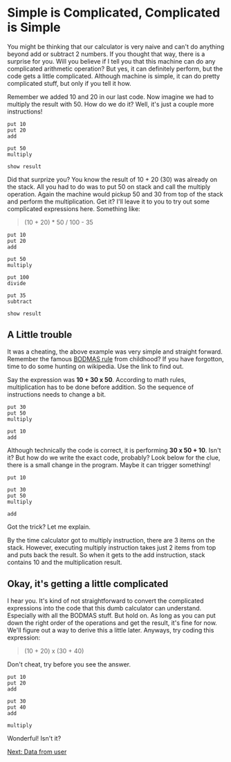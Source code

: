 # Simple is Complicated, Complicated is Simple

You might be thinking that our calculator is very naive and can't do anything beyond add or subtract 2 numbers. If you thought that way, there is a surprise for you. Will you believe if I tell you that this machine can do any complicated arithmetic operation? But yes, it can definitely perform, but the code gets a little complicated. Although machine is simple, it can do pretty complicated stuff, but only if you tell it how.

Remember we added 10 and 20 in our last code. Now imagine we had to multiply the result with 50. How do we do it? Well, it's just a couple more instructions!

```
put 10
put 20
add

put 50
multiply

show result
```

Did that surprize you? You know the result of 10 + 20 (30) was already on the stack. All you had to do was to put 50 on stack and call the multiply operation. Again the machine would pickup 50 and 30 from top of the stack and perform the multiplication. Get it? I'll leave it to you to try out some complicated expressions here. Something like:

> (10 + 20) * 50 / 100 - 35

```
put 10
put 20
add

put 50
multiply

put 100
divide

put 35
subtract

show result
```

## A Little trouble

It was a cheating, the above example was very simple and straight forward. Remember the famous [BODMAS rule](https://en.wikipedia.org/wiki/Order_of_operations) from childhood? If you have forgotton, time to do some hunting on wikipedia. Use the link to find out.

Say the expression was **10 + 30 x 50**. According to math rules, multiplication has to be done before addition. So the sequence of instructions needs to change a bit.

```
put 30
put 50
multiply

put 10
add
```

Although technically the code is correct, it is performing **30 x 50 + 10**. Isn't it? But how do we write the exact code, probably? Look below for the clue, there is a small change in the program. Maybe it can trigger something!

```
put 10

put 30
put 50
multiply

add
```

Got the trick? Let me explain.

By the time calculator got to multiply instruction, there are 3 items on the stack. However, executing multiply instruction takes just 2 items from top and puts back the result. So when it gets to the add instruction, stack contains 10 and the multiplication result.

## Okay, it's getting a little complicated

I hear you. It's kind of not straightforward to convert the complicated expressions into the code that this dumb calculator can understand. Especially with all the BODMAS stuff. But hold on. As long as you can put down the right order of the operations and get the result, it's fine for now. We'll figure out a way to derive this a little later. Anyways, try coding this expression:

> (10 + 20) x (30 + 40)

Don't cheat, try before you see the answer.

```
put 10
put 20
add

put 30
put 40
add

multiply
```

Wonderful! Isn't it?

[Next: Data from user](/part-01/topic-004)

